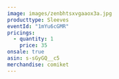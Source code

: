 ```yaml
---
image: images/zenbhtsxvgaaox3a.jpg
producttype: Sleeves
eventId: "1mYu6cGMR"
pricings:
  - quantity: 1
    price: 35
onsale: true
asin: s-sGyGQ__c5
merchandise: comiket
---
```

